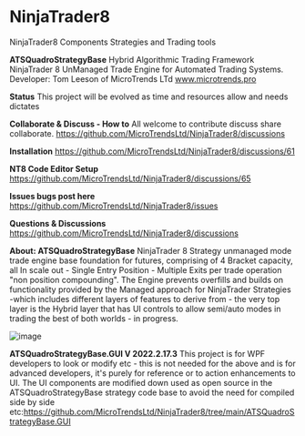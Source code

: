 # NinjaTrader8
NinjaTrader8 Components Strategies and Trading tools

**ATSQuadroStrategyBase**
Hybrid Algorithmic Trading Framework NinjaTrader 8 UnManaged Trade Engine for Automated Trading Systems.
Developer: Tom Leeson of MicroTrends LTd www.microtrends.pro

**Status**
This project will be evolved as time and resources allow and needs dictates

**Collaborate & Discuss - How to**
All welcome to contribute discuss share collaborate. 
https://github.com/MicroTrendsLtd/NinjaTrader8/discussions

**Installation**
https://github.com/MicroTrendsLtd/NinjaTrader8/discussions/61

**NT8 Code Editor Setup**
https://github.com/MicroTrendsLtd/NinjaTrader8/discussions/65

**Issues bugs post here**
https://github.com/MicroTrendsLtd/NinjaTrader8/issues

**Questions & Discussions**
https://github.com/MicroTrendsLtd/NinjaTrader8/discussions

**About: ATSQuadroStrategyBase**
NinjaTrader 8 Strategy unmanaged mode trade engine base foundation for futures, comprising of 4 Bracket capacity, all In scale out - Single Entry Position - Multiple Exits per trade operation "non position compounding". The Engine prevents overfills and builds on functionality provided by the Managed approach for NinjaTrader Strategies  -which includes different layers of features to derive from - the very top layer is the Hybrid layer that has UI controls to allow semi/auto modes in trading the best of both worlds - in progress.

![image](https://user-images.githubusercontent.com/24366913/172206832-bf7eaaf7-32d9-4f9f-9d24-9b8ef85e6b64.png)

**ATSQuadroStrategyBase.GUI V 2022.2.17.3**
This project is for WPF developers to look or modify etc - this is not needed for the above and is for advanced developers, it's purely for reference or to action enhancements to UI. The UI components are modified down used as open source in the ATSQuadroStrategyBase strategy code base to avoid the need for compiled side by side etc:https://github.com/MicroTrendsLtd/NinjaTrader8/tree/main/ATSQuadroStrategyBase.GUI
